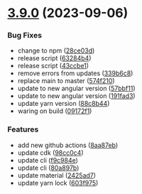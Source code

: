 # [3.9.0](https://github.com/silvelo/silvelo.github.io/compare/v3.8.0...v3.9.0) (2023-09-06)


### Bug Fixes

* change to npm ([28ce03d](https://github.com/silvelo/silvelo.github.io/commit/28ce03d65a78fee221f2a61bcc61cc012ddb8d1e))
* release script ([63284b4](https://github.com/silvelo/silvelo.github.io/commit/63284b441ce5e0833a18e894c292e7d4c4c0b26f))
* release script ([43ccbe1](https://github.com/silvelo/silvelo.github.io/commit/43ccbe16c3e40d220b0b56b0ba507f47f01316c3))
* remove errors from updates ([339b6c8](https://github.com/silvelo/silvelo.github.io/commit/339b6c809299ad5479b180b6cc7c147cd12a2c78))
* replace main to master ([574f210](https://github.com/silvelo/silvelo.github.io/commit/574f210328f1508ee9ae60246514b889a71683d0))
* update to new angular version ([57bbf11](https://github.com/silvelo/silvelo.github.io/commit/57bbf11b01543266f918c194eb800c7150664c8f))
* update to new angular version ([191fad3](https://github.com/silvelo/silvelo.github.io/commit/191fad3f9c6c6f01c17e8865429706e14716410f))
* update yarn version ([88c8b44](https://github.com/silvelo/silvelo.github.io/commit/88c8b44066d1c09ca5b5b15a78be8397ec8ddc17))
* waring on build ([09172f1](https://github.com/silvelo/silvelo.github.io/commit/09172f19f99624c98cdc5300b5e25b14bcf1e9cf))


### Features

* add new github actions ([8aa87eb](https://github.com/silvelo/silvelo.github.io/commit/8aa87eb4ef679e829f2feb27e07a77ebcc9aecce))
* update cdk ([98cc0c4](https://github.com/silvelo/silvelo.github.io/commit/98cc0c473ce8d64839c2bcebc4d3f57d4008eb79))
* update cli ([f9c984e](https://github.com/silvelo/silvelo.github.io/commit/f9c984e7df4125d2a0e7cc65d4a822871839333d))
* update cli ([80a897b](https://github.com/silvelo/silvelo.github.io/commit/80a897bb231cbcb72f3dd92b68c92a70ddd8ef58))
* update material ([2425ad7](https://github.com/silvelo/silvelo.github.io/commit/2425ad7d6d6fed0a71ca394213d160664132696c))
* update yarn lock ([603f975](https://github.com/silvelo/silvelo.github.io/commit/603f975bcf63acf02828a0e9a6181f11a6f4fc83))
